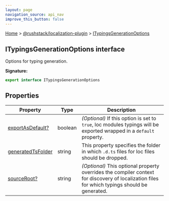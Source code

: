 ```yaml
---
layout: page
navigation_source: api_nav
improve_this_button: false
---
```



[Home](./index.md) &gt; [@rushstack/localization-plugin](./localization-plugin.md) &gt; [ITypingsGenerationOptions](./localization-plugin.itypingsgenerationoptions.md)

## ITypingsGenerationOptions interface

Options for typing generation.

<b>Signature:</b>

```typescript
export interface ITypingsGenerationOptions
```

## Properties

|  Property | Type | Description |
|  --- | --- | --- |
|  [exportAsDefault?](./localization-plugin.itypingsgenerationoptions.exportasdefault.md) | boolean | <i>(Optional)</i> If this option is set to <code>true</code>, loc modules typings will be exported wrapped in a <code>default</code> property. |
|  [generatedTsFolder](./localization-plugin.itypingsgenerationoptions.generatedtsfolder.md) | string | This property specifies the folder in which <code>.d.ts</code> files for loc files should be dropped. |
|  [sourceRoot?](./localization-plugin.itypingsgenerationoptions.sourceroot.md) | string | <i>(Optional)</i> This optional property overrides the compiler context for discovery of localization files for which typings should be generated. |
